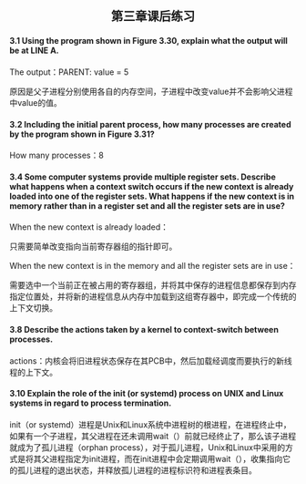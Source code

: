 ## <p align="center">第三章课后练习</p>



#### 3.1 Using the program shown in Figure 3.30, explain what the output will be at LINE A.  

The output：PARENT: value =   5

原因是父子进程分别使用各自的内存空间，子进程中改变value并不会影响父进程中value的值。



#### 3.2 Including the initial parent process, how many processes are created by the program shown in Figure 3.31?

How many processes：8



#### 3.4 Some computer systems provide multiple register sets. Describe what happens when a context switch occurs if the new context is already loaded into one of the register sets. What happens if the new context is in memory rather than in a register set and all the register sets are in use?  

When the new context is already loaded：

只需要简单改变指向当前寄存器组的指针即可。

When the new context is in the memory and all the register sets are in use：

需要选中一个当前正在被占用的寄存器组，并将其中保存的进程信息都保存到内存指定位置处，并将新的进程信息从内存中加载到这组寄存器中，即完成一个传统的上下文切换。



#### 3.8 Describe the actions taken by a kernel to context-switch between processes.  

actions：内核会将旧进程状态保存在其PCB中，然后加载经调度而要执行的新线程的上下文。



#### 3.10 Explain the role of the init (or systemd) process on UNIX and Linux systems in regard to process termination.  

init（or systemd）进程是Unix和Linux系统中进程树的根进程，在进程终止中，如果有一个子进程，其父进程在还未调用wait（）前就已经终止了，那么该子进程就成为了孤儿进程（orphan process），对于孤儿进程，Unix和Linux中采用的方式是将其父进程指定为init进程，而在init进程中会定期调用wait（），收集指向它的孤儿进程的退出状态，并释放孤儿进程的进程标识符和进程表条目。
